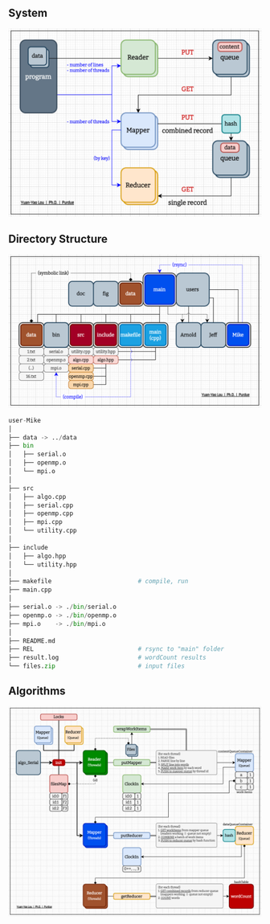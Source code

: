 ## System
![Architecture](./../fig/Architecture.png "Architecture")

## Directory Structure
![Folder](./../fig/Folder.png "Folder")
``` python
user-Mike
│
├── data -> ../data
├── bin
│   ├── serial.o
│   ├── openmp.o
│   └── mpi.o
│
├── src
│   ├── algo.cpp
│   ├── serial.cpp
│   ├── openmp.cpp
│   ├── mpi.cpp
│   └── utility.cpp
│
├── include
│   ├── algo.hpp
│   └── utility.hpp
│
├── makefile                        # compile, run
├── main.cpp
│
├── serial.o -> ./bin/serial.o
├── openmp.o -> ./bin/openmp.o
├── mpi.o    -> ./bin/mpi.o
│
├── README.md
├── REL                             # rsync to "main" folder
├── result.log                      # wordCount results
└── files.zip                       # input files
```

## Algorithms
![Algorithms](./../fig/Algorithms.png "Algorithms")
